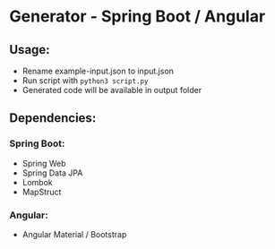 # Generator - Spring Boot / Angular

## Usage:

- Rename example-input.json to input.json
- Run script with `python3 script.py`
- Generated code will be available in output folder

## Dependencies:

### Spring Boot:

- Spring Web
- Spring Data JPA
- Lombok
- MapStruct

### Angular:

- Angular Material / Bootstrap
